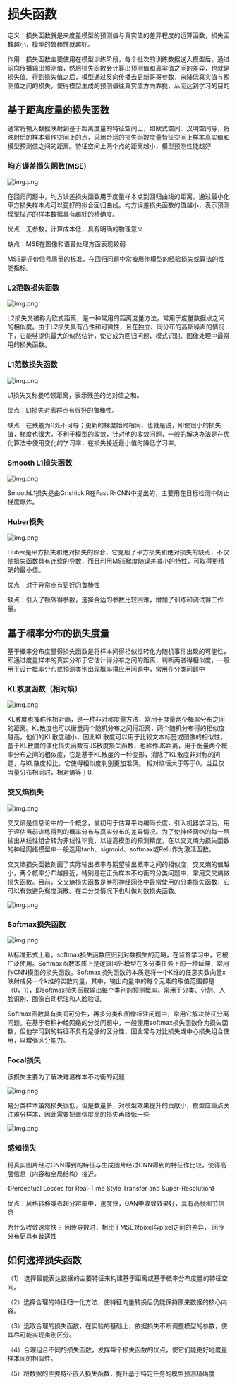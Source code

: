 # 损失函数

定义：损失函数就是来度量模型的预测值与真实值的差异程度的运算函数，损失函数越小，模型的鲁棒性就越好。

作用：损失函数主要使用在模型训练阶段，每个批次的训练数据送入模型后，通过前向传播输出预测值，然后损失函数会计算出预测值和真实值之间的差异，也就是损失值。得到损失值之后，模型通过反向传播去更新哥哥参数，来降低真实值与预测值之间的损失，使得模型生成的预测值往真实值方向靠拢，从而达到学习的目的

## 基于距离度量的损失函数

通常将输入数据映射到基于距离度量的特征空间上，如欧式空间、汉明空间等，将映射后的样本看作空间上的点，采用合适的损失函数度量特征空间上样本真实值和模型预测值之间的距离。特征空间上两个点的距离越小，模型预测性能越好

### 均方误差损失函数(MSE)

![img.png](image/MSE.png)

在回归问题中，均方误差损失函数用于度量样本点到回归曲线的距离，通过最小化平方损失样本点可以更好的拟合回归曲线。均方误差损失函数的值越小，表示预测模型描述的样本数据具有越好的精确度。

优点：无参数，计算成本低，具有明确的物理意义

缺点：MSE在图像和语音处理方面表现较弱

MSE是评价信号质量的标准，在回归问题中常被用作模型的经验损失或算法的性能指标。

### L2范数损失函数

![img.png](image/L2.png)

L2损失又被称为欧式距离，是一种常用的距离度量方法，常用于度量数据点之间的相似度。由于L2损失具有凸性和可微性，且在独立、同分布的高斯噪声的情况下，它能够提供最大的似然估计，使它成为回归问题、模式识别、图像处理中最常用的损失函数。

### L1范数损失函数

![img.png](image/L1.png)

L1损失又称曼哈顿距离，表示残差的绝对值之和。

优点：L1损失对离群点有很好的鲁棒性。

缺点：在残差为0处不可导；更新的梯度始终相同，也就是说，即使很小的损失值，梯度也很大，不利于模型的收敛，针对他的收敛问题，一般的解决办法是在优化算法中使用变化的学习率，在损失接近最小值时降低学习率。

### Smooth L1损失函数

![img.png](image/SmoothL1.png)

SmoothL1损失是由Grishick R在Fast R-CNN中提出的，主要用在目标检测中防止梯度爆炸。

### Huber损失

![img.png](image/Huber.png)

Huber是平方损失和绝对损失的综合，它克服了平方损失和绝对损失的缺点，不仅使损失函数具有连续的导数，而且利用MSE梯度随误差减小的特性，可取得更精确的最小值。

优点：对于异常点有更好的鲁棒性

缺点：引入了额外得参数，选择合适的参数比较困难，增加了训练和调试得工作量。

## 基于概率分布的损失度量

基于概率分布度量得损失函数是将样本间得相似性转化为随机事件出现的可能性，即通过度量样本的真实分布于它估计得分布之间的距离，判断两者得相似度，一般用于设计概率分布或预测类别出现概率得应用问题中，常用在分类问题中

### KL散度函数（相对熵）

![img.png](image/KL.png)

KL散度也被称作相对熵，是一种非对称度量方法，常用于度量两个概率分布之间的距离。KL散度也可以衡量两个随机分布之间得距离，两个随机分布得的相似度越高，他们的KL散度越小，因此KL散度可以用于比较文本标签或图像的相似性。 基于KL散度的演化损失函数有JS散度损失函数，也称作JS距离，用于衡量两个概率分布之间的相似度，它是基于KL散度的一种变形，消除了KL散度非对称的问题，与KL散度相比，它使得相似度判别更加准确。
相对熵恒大于等于0，当且仅当量分布相同时，相对熵等于0.

### 交叉熵损失

![img.png](image/Cross-Entropy.png)

交叉熵是信息论中的一个概念，最初用于估算平均编码长度，引入机器学习后，用于评估当前训练得到的概率分布与真实分布的差异情况。为了使神经网络的每一层输出从线性组合转为非线性毕竟，以提高模型的预测精度，在以交叉熵为损失函数的神经网络模型中一般选用tanh、sigmoid、softmax或Relu作为激活函数。

交叉熵损失函数刻画了实际输出概率与期望输出概率之间的相似度，交叉熵的值越小，两个概率分布越接近，特别是在正负样本不均衡的分类问题中，常用交叉熵做损失函数。目前，交叉熵损失函数是卷积神经网络中最常使用的分类损失函数，它可以有效避免梯度消散。在二分类情况下也叫做对数损失函数。

![img.png](image/Cross-Entropy(1).png)

### Softmax损失函数

![img.png](image/softmax.png)

从标准形式上看，softmax损失函数应归到对数损失的范畴，在监督学习中，它被广泛使用。Softmax函数本质上是逻辑回归模型在多分类任务上的一种延伸，常用作CNN模型的损失函数。Softmax损失函数的本质是将一个K维的任意实数向量x映射成另一个k维的实数向量，其中，输出向量中的每个元素的取值范围都是（0，1），即softmax损失函数输出每个类别的预测概率。常用于分类、分割、人脸识别、图像自动标注和人脸验证。

Softmax函数具有类间可分性，再多分类和图像标注问题中，常用它解决特征分离问题。在基于卷积神经网络的分类问题中，一般使用softmax损失函数作为损失函数，但他学习到的特征不具有足够的区分性，因此常与对比损失或中心损失组合使用，以增强区分能力。

### Focal损失

该损失主要为了解决难易样本不均衡的问题

![img.png](image/focal.png)

易分类样本虽然损失很低，但是数量多，对模型效果提升的贡献小，模型应重点关注难分样本，因此需要把置信度高的损失再降低一些

![img.png](image/focal(1).png)

### 感知损失

将真实图片经过CNN得到的特征与生成图片经过CNN得到的特征作比较，使得高层信息（内容和全局结构）接近。

《Perceptual Losses for Real-Time Style Transfer and Super-Resolution》

优点：风格转移或者超分辨率中，速度快，GAN中收敛效果好，具有高频细节信息

为什么收敛速度快？
回传导数时，相比于MSE对pixel与pixel之间的差异， 回传分布更具有普适性

## 如何选择损失函数
（1） 选择最能表达数据的主要特征来构建基于距离或基于概率分布度量的特征空间。

（2）选择合理的特征归一化方法，使特征向量转换后仍能保持原来数据的核心内容。

（3）选取合理的损失函数，在实验的基础上，依据损失不断调整模型的参数，使其尽可能实现类别区分。

（4）合理组合不同的损失函数，发挥每个损失函数的优点，使它们能更好地度量样本间的相似性。

（5）将数据的主要特征嵌入损失函数，提升基于特定任务的模型预测精确度
